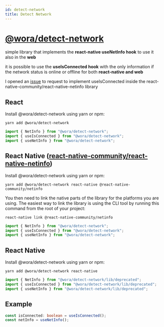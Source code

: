 ```yaml
---
id: detect-network
title: Detect Network
---
```


# [@wora/detect-network](https://github.com/morrys/wora)

simple library that implements the **react-native useNetInfo hook** to use it also in the **web**

it is possible to use the **useIsConnected hook** with the only information if the network status is online or offline for both **react-native and web**

I opened an [issue](https://github.com/react-native-community/react-native-netinfo/issues/160) to request to implement useIsConnected inside the react-native-community/react-native-netinfo library



## React

Install @wora/detect-network using yarn or npm:

```
yarn add @wora/detect-network
```

```ts
import { NetInfo } from "@wora/detect-network";
import { useIsConnected } from "@wora/detect-network";
import { useNetInfo } from "@wora/detect-network";
```


## React Native ([react-native-community/react-native-netinfo](https://github.com/react-native-community/react-native-netinfo/blob/master/README.md))

Install @wora/detect-network using yarn or npm:

```
yarn add @wora/detect-network react-native @react-native-community/netinfo
```

You then need to link the native parts of the library for the platforms you are using. The easiest way to link the library is using the CLI tool by running this command from the root of your project:

`react-native link @react-native-community/netinfo`


```ts
import { NetInfo } from "@wora/detect-network";
import { useIsConnected } from "@wora/detect-network";
import { useNetInfo } from "@wora/detect-network";
```


## React Native

Install @wora/detect-network using yarn or npm:

```
yarn add @wora/detect-network react-native
```

```ts
import { NetInfo } from "@wora/detect-network/lib/deprecated";
import { useIsConnected } from "@wora/detect-network/lib/deprecated";
import { useNetInfo } from "@wora/detect-network/lib/deprecated";
```

## Example

```ts
const isConnected: boolean = useIsConnected();
const netInfo = useNetInfo();
```
